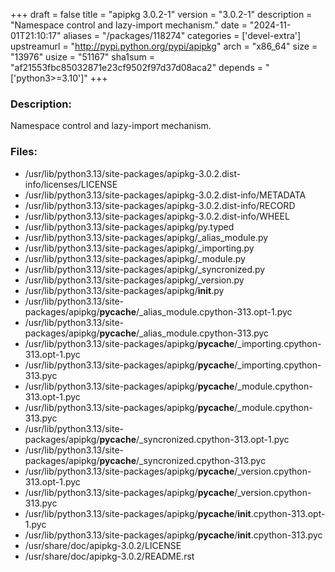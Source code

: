 +++
draft = false
title = "apipkg 3.0.2-1"
version = "3.0.2-1"
description = "Namespace control and lazy-import mechanism."
date = "2024-11-01T21:10:17"
aliases = "/packages/118274"
categories = ['devel-extra']
upstreamurl = "http://pypi.python.org/pypi/apipkg"
arch = "x86_64"
size = "13976"
usize = "51167"
sha1sum = "af21553fbc85032871e23cf9502f97d37d08aca2"
depends = "['python3>=3.10']"
+++
### Description: 
Namespace control and lazy-import mechanism.

### Files: 
* /usr/lib/python3.13/site-packages/apipkg-3.0.2.dist-info/licenses/LICENSE
* /usr/lib/python3.13/site-packages/apipkg-3.0.2.dist-info/METADATA
* /usr/lib/python3.13/site-packages/apipkg-3.0.2.dist-info/RECORD
* /usr/lib/python3.13/site-packages/apipkg-3.0.2.dist-info/WHEEL
* /usr/lib/python3.13/site-packages/apipkg/py.typed
* /usr/lib/python3.13/site-packages/apipkg/_alias_module.py
* /usr/lib/python3.13/site-packages/apipkg/_importing.py
* /usr/lib/python3.13/site-packages/apipkg/_module.py
* /usr/lib/python3.13/site-packages/apipkg/_syncronized.py
* /usr/lib/python3.13/site-packages/apipkg/_version.py
* /usr/lib/python3.13/site-packages/apipkg/__init__.py
* /usr/lib/python3.13/site-packages/apipkg/__pycache__/_alias_module.cpython-313.opt-1.pyc
* /usr/lib/python3.13/site-packages/apipkg/__pycache__/_alias_module.cpython-313.pyc
* /usr/lib/python3.13/site-packages/apipkg/__pycache__/_importing.cpython-313.opt-1.pyc
* /usr/lib/python3.13/site-packages/apipkg/__pycache__/_importing.cpython-313.pyc
* /usr/lib/python3.13/site-packages/apipkg/__pycache__/_module.cpython-313.opt-1.pyc
* /usr/lib/python3.13/site-packages/apipkg/__pycache__/_module.cpython-313.pyc
* /usr/lib/python3.13/site-packages/apipkg/__pycache__/_syncronized.cpython-313.opt-1.pyc
* /usr/lib/python3.13/site-packages/apipkg/__pycache__/_syncronized.cpython-313.pyc
* /usr/lib/python3.13/site-packages/apipkg/__pycache__/_version.cpython-313.opt-1.pyc
* /usr/lib/python3.13/site-packages/apipkg/__pycache__/_version.cpython-313.pyc
* /usr/lib/python3.13/site-packages/apipkg/__pycache__/__init__.cpython-313.opt-1.pyc
* /usr/lib/python3.13/site-packages/apipkg/__pycache__/__init__.cpython-313.pyc
* /usr/share/doc/apipkg-3.0.2/LICENSE
* /usr/share/doc/apipkg-3.0.2/README.rst
